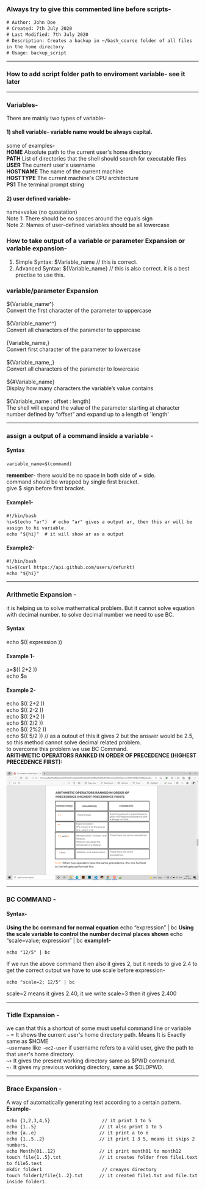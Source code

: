 ### Always try to give this commented line before scripts-
```
# Author: John Doe
# Created: 7th July 2020
# Last Modified: 7th July 2020
# Description: Creates a backup in ~/bash_course folder of all files in the home directory
# Usage: backup_script
```
---
### How to add script folder path to enviroment variable-   see it later
                 
---
### Variables-
There are mainly two types of variable-  </br>
#### 1) shell variable- variable name would be always capital. </br>
some of examples- </br>
**HOME** Absolute path to the current user's home directory  </br>
**PATH** List of directories that the shell should search for executable files  </br>
**USER** The current user's username  </br>
**HOSTNAME** The name of the current machine  </br>
**HOSTTYPE** The current machine's CPU architecture  </br>
**PS1** The terminal prompt string  </br>
#### 2) user defined variable-  </br>
name=value (no quoatation)</br>
Note 1: There should be no spaces around the equals sign </br>
Note 2: Names of user-defined variables should be all lowercase </br>
### How to take output of a variable or parameter Expansion or variable expansion-
1) Simple Syntax: $Variable_name     // this is correct.  </br>
2) Advanced Syntax: ${Variable_name}  // this is also correct. it is a best prectise to use this.
### variable/parameter Expansion 
${Variable_name^} </br>
Convert the first character of the parameter to uppercase </br>
</br>
${Variable_name^^} </br>
Convert all characters of the parameter to uppercase </br>
</br>
{Variable_name,} </br>
Convert first character of the parameter to lowercase </br>
</br>
${Variable_name,,} </br>
Convert all characters of the parameter to lowercase </br>
</br>
${#Variable_name} </br>
Display how many characters the variable’s value contains </br>
</br>
${Variable_name : offset : length} </br>
The shell will expand the value of the parameter starting at
character number defined by “offset” and expand up to a length
of 'length'

---
### assign a output of a command inside a variable -
#### Syntax
```
variable_name=$(command)
```
**remember**- there would be no space in both side of = side.<br /> command should be wrapped by single first bracket.<br /> give $ sign before first bracket.
#### Example1-
```
#!/bin/bash
hi=$(echo "ar")  # echo "ar" gives a output ar, then this ar will be assign to hi variable.
echo "${hi}"  # it will show ar as a output
```
#### Example2-
```
#!/bin/bash
hi=$(curl https://api.github.com/users/defunkt)
echo "${hi}"
```
---
### Arithmetic Expansion -
it is helping us to solve mathematical problem. But it cannot solve equation with decimal number. to solve decimal number we need to use BC.
#### Syntax
echo $(( expression ))
#### Example 1-
a=$(( 2+2 )) </br>
echo $a
#### Example 2-
echo $(( 2+2 )) </br> 
echo $(( 2-2 )) </br>
echo $(( 2*2 )) </br>
echo $(( 2/2 )) </br>
echo $(( 2%2 )) </br>
echo $(( 5/2 )) // as a outout of this it gives 2 but the answer would be 2.5, so this method cannot solve decimal related problem. </br>
                   to overcome this problem we use BC Command.
</br>
**ARITHMETIC OPERATORS RANKED IN ORDER OF PRECEDENCE (HIGHEST PRECEDENCE FIRST):** </br>
</br>
![Name](https://github.com/arghya-roy/bash_script/blob/main/Screenshot%20(364).png "i")

---
### BC COMMAND -
#### Syntax-
**Using the bc command for normal equation**
echo “expression” | bc
**Using the scale variable to control the number decimal places shown**
echo “scale=value; expression” | bc
**example1-**
```
echo "12/5" | bc
```
If we run the above command then also it gives 2, but it needs to give 2.4
to get the correct output we have to use scale before expression-
```
echo "scale=2; 12/5" | bc
```
scale=2 means it gives 2.40, it we write scale=3 then it gives 2.400

---
### Tidle Expansion -
we can that this a shortcut of some must useful command line or variable </br>
`~` = It shows the current user's home directory path. Means It is Exactly same as $HOME </br>
`~username` like `~ec2-user` if username refers to a valid user, give the path to that 
user's home directory. </br>
`~+` It gives the present working directory same as $PWD command. </br>
`~-` It gives my previous working directory, same as $OLDPWD. </br>

---
### Brace Expansion - 
A way of automatically generating text according to a
certain pattern.
**Example-**
```
echo {1,2,3,4,5}                   // it print 1 to 5
echo {1..5}                       // it also print 1 to 5
echo {a..e}                       // it print a to e
echo {1..5..2}                    // it print 1 3 5, means it skips 2 numbers.
echo Month{01..12}                // it print month01 to month12
touch file{1..5}.txt              // it creates folder from file1.text to file5.text
mkdir folder1                      // creayes directory
touch folder1/file{1..2}.txt      // it created file1.txt and file.txt inside folder1.
```

